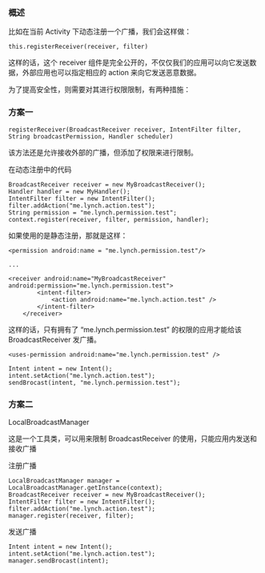 ### 概述

比如在当前 Activity 下动态注册一个广播，我们会这样做：


```
this.registerReceiver(receiver, filter)
```

这样的话，这个 receiver 组件是完全公开的，不仅仅我们的应用可以向它发送数据，外部应用也可以指定相应的 action 来向它发送恶意数据。


为了提高安全性，则需要对其进行权限限制，有两种措施：

### 方案一

```
registerReceiver(BroadcastReceiver receiver, IntentFilter filter, String broadcastPermission, Handler scheduler)
```

该方法还是允许接收外部的广播，但添加了权限来进行限制。

在动态注册中的代码


```
BroadcastReceiver receiver = new MyBroadcastReceiver();
Handler handler = new MyHandler();
IntentFilter filter = new IntentFilter();
filter.addAction("me.lynch.action.test");
String permission = "me.lynch.permission.test";
context.register(receiver, filter, permission, handler);    
```

如果使用的是静态注册，那就是这样：


```
<permission android:name = "me.lynch.permission.test"/>  

...

<receiver android:name="MyBroadcastReceiver" android:permission="me.lynch.permission.test">
        <intent-filter>
            <action android:name="me.lynch.action.test" />
        </intent-filter>
    </receiver>
```

这样的话，只有拥有了 “me.lynch.permission.test” 的权限的应用才能给该 BroadcastReceiver 发广播。

```
<uses-permission android:name="me.lynch.permission.test" />

Intent intent = new Intent();
intent.setAction("me.lynch.action.test");
sendBrocast(intent, "me.lynch.permission.test");
```
### 方案二

LocalBroadcastManager

这是一个工具类，可以用来限制 BroadcastReceiver 的使用，只能应用内发送和接收广播

注册广播


```
LocalBroadcastManager manager = LocalBroadcastManager.getInstance(context);
BroadcastReceiver receiver = new MyBroadcastReceiver();
IntentFilter filter = new IntentFilter();
filter.addAction("me.lynch.action.test");
manager.register(receiver, filter);
```
发送广播

```
Intent intent = new Intent();
intent.setAction("me.lynch.action.test");
manager.sendBrocast(intent);
```
